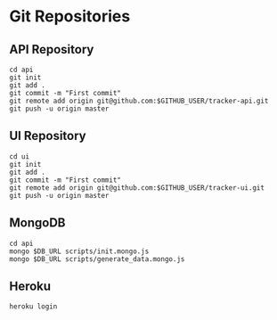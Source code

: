 # Git Repositories

## API Repository

```
cd api
git init
git add .
git commit -m "First commit"
git remote add origin git@github.com:$GITHUB_USER/tracker-api.git
git push -u origin master
```

## UI Repository
```
cd ui
git init
git add .
git commit -m "First commit"
git remote add origin git@github.com:$GITHUB_USER/tracker-ui.git
git push -u origin master
```

## MongoDB
```
cd api
mongo $DB_URL scripts/init.mongo.js
mongo $DB_URL scripts/generate_data.mongo.js
```

## Heroku
```
heroku login
```
